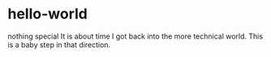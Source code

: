 # hello-world
nothing special
It is about time I got back into the more technical world.  This is a baby step in that direction.
